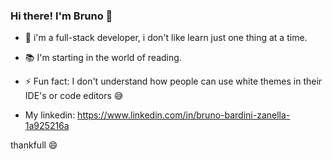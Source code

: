 ### Hi there! I'm Bruno 👋


- 🌱 i'm a full-stack developer, i don't like learn just one thing at a time.

- :books: I'm starting in the world of reading.

- ⚡ Fun fact: I don't understand how people can use white themes in their IDE's or code editors :sweat_smile:

- My linkedin: https://www.linkedin.com/in/bruno-bardini-zanella-1a925216a

thankfull :smile:
